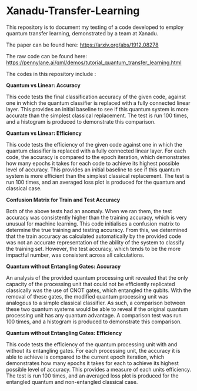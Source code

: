 # Xanadu-Transfer-Learning

This repository is to document my testing of a code developed to employ quantum transfer learning, demonstrated by a team at Xanadu. 

The paper can be found here: https://arxiv.org/abs/1912.08278

The raw code can be found here: https://pennylane.ai/qml/demos/tutorial_quantum_transfer_learning.html

The codes in this repository include :

**Quantum vs Linear: Accuracy**

This code tests the final classification accuracy of the given code, against one in which the quantum classifier is replaced with a fully connected linear layer. This provides an initial baseline to see if this quantum system is more accurate than the simplest classical replacement. The test is run 100 times, and a histogram is produced to demonstrate this comparison. 

**Quantum vs Linear: Efficiency**

This code tests the efficiency of the given code against one in which the quantum classifier is replaced with a fully connected linear layer. For each code, the accuracy is compared to the epoch iteration, which demonstrates how many epochs it takes for each code to achieve its highest possible level of accuracy. This provides an initial baseline to see if this quantum system is more efficient than the simplest classical replacement. The test is run 100 times, and an averaged loss plot is produced for the quantum and classical case. 

**Confusion Matrix for Train and Test Accuracy**

Both of the above tests had an anomaly. When we ran them, the test accuracy was consistently higher than the training accuracy, which is very unusual for machine learning. This code initialises a confusion matrix to determine the true training and testing accuracy. From this, we determined that the train accuracy as calculated automatically by the provided code was not an accurate representation of the ability of the system to classify the training set. However, the test accuracy, which tends to be the more impactful number, was consistent across all calculations. 

**Quantum without Entangling Gates: Accuracy**

An analysis of the provided quantum processing unit revealed that the only capacity of the processing unit that could not be efficiently replicated classically was the use of CNOT gates, which entangled the qubits. With the removal of these gates, the modified quantum processing unit was analogous to a simple classical classifier. As such, a comparison between these two quantum systems would be able to reveal if the original quantum processing unit has any quantum advantage. A comparison test was run 100 times, and a histogram is produced to demonstrate this comparison.

**Quantum without Entangling Gates: Efficiency**

This code tests the efficiency of the quantum processing unit with and without its entangling gates. For each processing unit, the accuracy it is able to achieve is compared to the current epoch iteration, which demonstrates how many epochs it takes for each to achieve its highest possible level of accuracy. This provides a measure of each units efficiency.  The test is run 100 times, and an averaged loss plot is produced for the entangled quantum and non-entangled classical case. 
